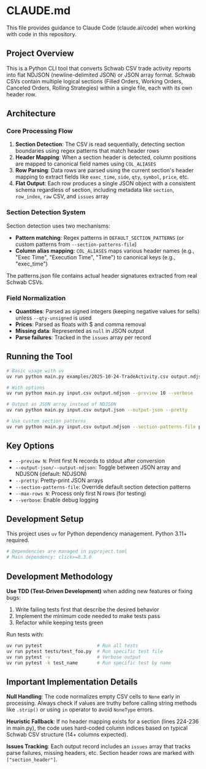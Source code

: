 # CLAUDE.md

This file provides guidance to Claude Code (claude.ai/code) when working with code in this repository.

## Project Overview

This is a Python CLI tool that converts Schwab CSV trade activity reports into flat NDJSON (newline-delimited JSON) or JSON array format. Schwab CSVs contain multiple logical sections (Filled Orders, Working Orders, Canceled Orders, Rolling Strategies) within a single file, each with its own header row.

## Architecture

### Core Processing Flow

1. **Section Detection**: The CSV is read sequentially, detecting section boundaries using regex patterns that match header rows
2. **Header Mapping**: When a section header is detected, column positions are mapped to canonical field names using `COL_ALIASES`
3. **Row Parsing**: Data rows are parsed using the current section's header mapping to extract fields like `exec_time`, `side`, `qty`, `symbol`, `price`, etc.
4. **Flat Output**: Each row produces a single JSON object with a consistent schema regardless of section, including metadata like `section`, `row_index`, `raw` CSV, and `issues` array

### Section Detection System

Section detection uses two mechanisms:
- **Pattern matching**: Regex patterns in `DEFAULT_SECTION_PATTERNS` (or custom patterns from `--section-patterns-file`)
- **Column alias mapping**: `COL_ALIASES` maps various header names (e.g., "Exec Time", "Execution Time", "Time") to canonical keys (e.g., "exec_time")

The patterns.json file contains actual header signatures extracted from real Schwab CSVs.

### Field Normalization

- **Quantities**: Parsed as signed integers (keeping negative values for sells) unless `--qty-unsigned` is used
- **Prices**: Parsed as floats with $ and comma removal
- **Missing data**: Represented as `null` in JSON output
- **Parse failures**: Tracked in the `issues` array per record

## Running the Tool

```bash
# Basic usage with uv
uv run python main.py examples/2025-10-24-TradeActivity.csv output.ndjson

# With options
uv run python main.py input.csv output.ndjson --preview 10 --verbose

# Output as JSON array instead of NDJSON
uv run python main.py input.csv output.json --output-json --pretty

# Use custom section patterns
uv run python main.py input.csv output.ndjson --section-patterns-file patterns.json
```

## Key Options

- `--preview N`: Print first N records to stdout after conversion
- `--output-json/--output-ndjson`: Toggle between JSON array and NDJSON (default: NDJSON)
- `--pretty`: Pretty-print JSON arrays
- `--section-patterns-file`: Override default section detection patterns
- `--max-rows N`: Process only first N rows (for testing)
- `--verbose`: Enable debug logging

## Development Setup

This project uses `uv` for Python dependency management. Python 3.11+ required.

```bash
# Dependencies are managed in pyproject.toml
# Main dependency: click>=8.3.0
```

## Development Methodology

**Use TDD (Test-Driven Development)** when adding new features or fixing bugs:

1. Write failing tests first that describe the desired behavior
2. Implement the minimum code needed to make tests pass
3. Refactor while keeping tests green

Run tests with:
```bash
uv run pytest                    # Run all tests
uv run pytest tests/test_foo.py  # Run specific test file
uv run pytest -v                 # Verbose output
uv run pytest -k test_name       # Run specific test by name
```

## Important Implementation Details

**Null Handling**: The code normalizes empty CSV cells to `None` early in processing. Always check if values are truthy before calling string methods like `.strip()` or using `in` operator to avoid `NoneType` errors.

**Heuristic Fallback**: If no header mapping exists for a section (lines 224-236 in main.py), the code uses hard-coded column indices based on typical Schwab CSV structure (14+ columns expected).

**Issues Tracking**: Each output record includes an `issues` array that tracks parse failures, missing headers, etc. Section header rows are marked with `["section_header"]`.
